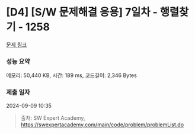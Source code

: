 # [D4] [S/W 문제해결 응용] 7일차 - 행렬찾기 - 1258 

[문제 링크](https://swexpertacademy.com/main/code/problem/problemDetail.do?contestProbId=AV18LoAqItcCFAZN) 

### 성능 요약

메모리: 50,440 KB, 시간: 189 ms, 코드길이: 2,346 Bytes

### 제출 일자

2024-09-09 10:35



> 출처: SW Expert Academy, https://swexpertacademy.com/main/code/problem/problemList.do
